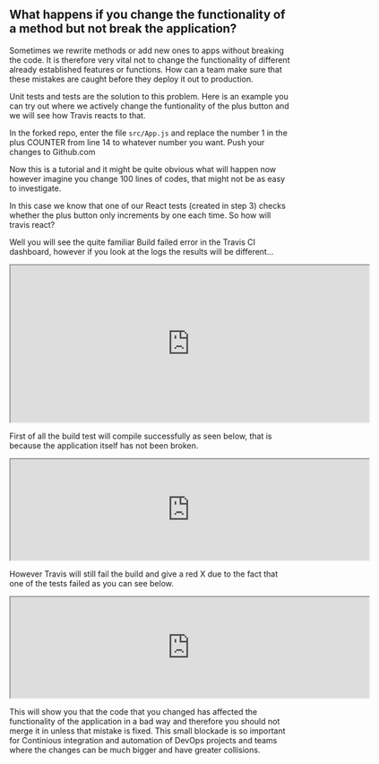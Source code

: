 ## What happens if you change the functionality of a method but not break the application? ##


Sometimes we rewrite methods or add new ones to apps without breaking the code. It is therefore very vital not to change the functionality of different already established features or functions. How can a team make sure that these mistakes are caught before they deploy it out to production.

Unit tests and tests are the solution to this problem. Here is an example you can try out where we actively change the funtionality of the plus button and we will see how Travis reacts to that.

In the forked repo, enter the file `src/App.js` and replace the number 1 in the plus COUNTER from line 14 to whatever number you want. Push your changes to Github.com

Now this is a tutorial and it might be quite obvious what will happen now however imagine you change 100 lines of codes, that might not be as easy to investigate.

In this case we know that one of our React tests (created in step 3) checks whether the plus button only increments by one each time. So how will travis react?

Well you will see the quite familiar Build failed error in the Travis CI dashboard, however if you look at the logs the results will be different...

<iframe src="https://drive.google.com/file/d/17nqU3AYBzpW-l6y6WC7ZkbAn0klRegsy/preview" width="640" height="280"></iframe>

First of all the build test will compile successfully as seen below, that is because the application itself has not been broken. 


<iframe src="https://drive.google.com/file/d/1UIWi84gr55e2YsZCwcm2rKQXEbUZOg7b/preview" width="640" height="180"></iframe>


However Travis will still fail the build and give a red X due to the fact that one of the tests failed as you can see below.

<iframe src="https://drive.google.com/file/d/1ueDjaZvxOPbjaheh6hC2EiWZZhVoqX4J/preview" width="640" height="180"></iframe>

This will show you that the code that you changed has affected the functionality of the application in a bad way and therefore you should not merge it in unless that mistake is fixed. This small blockade is so important for Continious integration and automation of DevOps projects and teams where the changes can be much bigger and have greater collisions.




